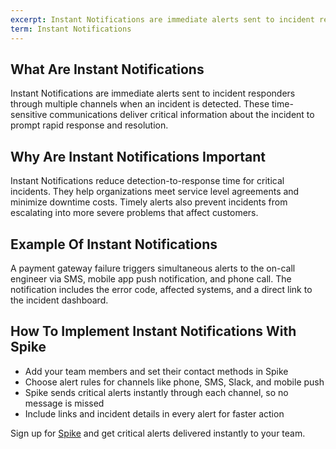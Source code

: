 ```yaml
---
excerpt: Instant Notifications are immediate alerts sent to incident responders through multiple channels when an incident is detected.
term: Instant Notifications
---
```

## What Are Instant Notifications

Instant Notifications are immediate alerts sent to incident responders through multiple channels when an incident is detected. These time-sensitive communications deliver critical information about the incident to prompt rapid response and resolution.

## Why Are Instant Notifications Important

Instant Notifications reduce detection-to-response time for critical incidents. They help organizations meet service level agreements and minimize downtime costs. Timely alerts also prevent incidents from escalating into more severe problems that affect customers.

## Example Of Instant Notifications

A payment gateway failure triggers simultaneous alerts to the on-call engineer via SMS, mobile app push notification, and phone call. The notification includes the error code, affected systems, and a direct link to the incident dashboard.

## How To Implement Instant Notifications With Spike

- Add your team members and set their contact methods in Spike
- Choose alert rules for channels like phone, SMS, Slack, and mobile push
- Spike sends critical alerts instantly through each channel, so no message is missed
- Include links and incident details in every alert for faster action

Sign up for [Spike](https://app.spike.sh/signup) and get critical alerts delivered instantly to your team.